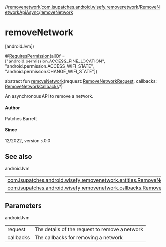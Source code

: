 //[removenetwork](../../../index.md)/[com.isupatches.android.wisefy.removenetwork](../index.md)/[RemoveNetworkApiAsync](index.md)/[removeNetwork](remove-network.md)

# removeNetwork

[androidJvm]\

@[RequiresPermission](https://developer.android.com/reference/kotlin/androidx/annotation/RequiresPermission.html)(allOf = [&quot;android.permission.ACCESS_FINE_LOCATION&quot;, &quot;android.permission.ACCESS_WIFI_STATE&quot;, &quot;android.permission.CHANGE_WIFI_STATE&quot;])

abstract fun [removeNetwork](remove-network.md)(request: [RemoveNetworkRequest](../../com.isupatches.android.wisefy.removenetwork.entities/-remove-network-request/index.md), callbacks: [RemoveNetworkCallbacks](../../com.isupatches.android.wisefy.removenetwork.callbacks/-remove-network-callbacks/index.md)?)

An asynchronous API to remove a network.

#### Author

Patches Barrett

#### Since

12/2022, version 5.0.0

## See also

androidJvm

| | |
|---|---|
| [com.isupatches.android.wisefy.removenetwork.entities.RemoveNetworkRequest](../../com.isupatches.android.wisefy.removenetwork.entities/-remove-network-request/index.md) |  |
| [com.isupatches.android.wisefy.removenetwork.callbacks.RemoveNetworkCallbacks](../../com.isupatches.android.wisefy.removenetwork.callbacks/-remove-network-callbacks/index.md) |  |

## Parameters

androidJvm

| | |
|---|---|
| request | The details of the request to remove a network |
| callbacks | The callbacks for removing a network |
